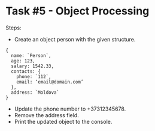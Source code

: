 # Task #5 - Object Processing
Steps:
- Create an object person with the given structure.

```
{
  name: `Person`,
  age: 123,
  salary: 1542.33,
  contacts: {
    phone: `112`,
    email: ‘email@domain.com’
  },
  address: `Moldova`
}
```

- Update the phone number to +37312345678.
- Remove the address field.
- Print the updated object to the console.
